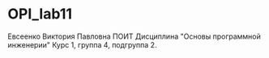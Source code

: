 # OPI_lab11
Евсеенко
Виктория
Павловна
ПОИТ
Дисциплина "Основы программной инженерии"
Курс 1, группа 4, подгруппа 2.
